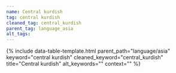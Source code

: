```yaml
---
name: Central kurdish
tag: central kurdish
cleaned_tag: central_kurdish
parent_tag: language_asia
alt_tags: 
---
```


{% include data-table-template.html 
  parent_path="language/asia" 
  keyword="central kurdish" 
  cleaned_keyword="central_kurdish" 
  title="Central kurdish"
  alt_keywords=""
  context=""
%}

